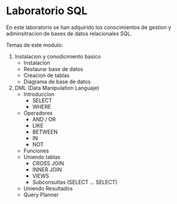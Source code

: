 # Laboratorio SQL

En este laboratorio se han adquirido los conocimientos de gestion y adminsitracion de bases de datos relacionales SQL.


Temas de este modulo:
 1. Instalacion y conodicmiento basico
    - Instalacion
    - Restaurar base de datos
    - Creacion de tablas
    - Diagrama de base de datos
 2. DML (Data Manipulation Languaje)
    - Introduccion
      - SELECT
      - WHERE
    - Operadores
      - AND / OR
      - LIKE
      - BETWEEN
      - IN
      - NOT
    - Funciones
    - Uniendo tablas
      - CROSS JOIN
      - INNER JOIN
      - VIEWS
      - Subconsultas (SELECT ... SELECT)
    - Uniendo Resultados
    - Query Planner

